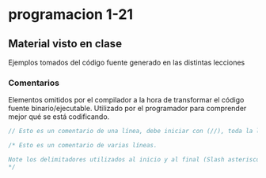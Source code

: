 # programacion 1-21

## Material visto en clase
Ejemplos tomados del código fuente generado en las distintas lecciones

### Comentarios
Elementos omitidos por el compilador a la hora de transformar el código fuente binario/ejecutable. Utilizado por el programador para comprender mejor qué se está codificando.

```java
// Esto es un comentario de una línea, debe iniciar con (//), toda la línea será omitida

/* Esto es un comentario de varias líneas.

Note los delimitadores utilizados al inicio y al final (Slash asterisco, y asterísco slash en ese orden).
*/
```

